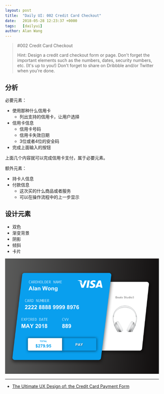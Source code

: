```yaml
---
layout: post
title:  "Daily UI: 002 Credit Card Checkout"
date:   2018-05-28 12:23:37 +0000
tags:   [dailyui]
author: Alan Wang
---
```


> #002
> Credit Card Checkout
>
> Hint: Design a credit card checkout form or page. Don't forget the important elements such as the numbers, dates, security numbers, etc. (It's up to you!) Don't forget to share on Dribbble and/or Twitter when you're done.

## 分析

必要元素：
- 使用那种什么信用卡
  - 列出支持的信用卡，让用户选择
- 信用卡信息
  - 信用卡号码
  - 信用卡失效日期
  - 3位或者4位的安全码
- 完成上面输入的按钮

上面几个内容就可以完成信用卡支付，属于必要元素。

额外元素：
- 持卡人信息
- 付款信息
  - 这次买的什么商品或者服务
  - 可以在操作流程中的上一步显示

## 设计元素

- 双色
- 渐变背景
- 阴影
- 倾斜
- 卡片

![](/assets/images/2018-05-28-daily-ui-002-credit-card-checkout/dayliui-002.png)


---
- [The Ultimate UX Design of: the Credit Card Payment Form](https://designmodo.com/ux-credit-card-payment-form/)
